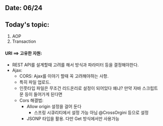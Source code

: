 ## Date: 06/24

## Today's topic: 
1. AOP
2. Transaction

#### URI ==> 고유한 자원:
* REST API를 설계할때 고려를 해서 방식과 파라미터 등을 결정해야한다.
* Ajax:
  * CORS: Ajax를 이야기 할때 꼭 고려해야하는 사항.  
  * 특히 파일 업로드. 
  * 인풋타입 파일은 무조건 리드온리로 설정이 되어있다 왜냐? 만약 자바 스크립트 문 등이 들어가게 된다면 
  * Cors 해결법:
    * Allow origin 설정을 걸어 둔다
      * 스프링 시큐리티에서 설정 가능 아님 @CrossOrgini 등으로 설정
    * JSONP 타입을 활용. 다만 Get 방식에서만 사용가능   
